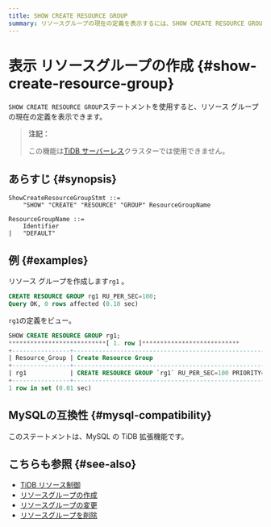 ```yaml
---
title: SHOW CREATE RESOURCE GROUP
summary: リソースグループの現在の定義を表示するには、SHOW CREATE RESOURCE GROUPステートメントを使用します。この機能はTiDBサーバーレスクラスターでは使用できません。リソースグループを作成する例として、rg1を作成し、その定義を表示することができます。このステートメントはMySQLのTiDB拡張機能です。関連情報として、TiDBリソース制御やリソースグループの作成、変更、削除についても参照できます。
---
```


# 表示 リソースグループの作成 {#show-create-resource-group}

`SHOW CREATE RESOURCE GROUP`ステートメントを使用すると、リソース グループの現在の定義を表示できます。

> **注記：**
>
> この機能は[TiDB サーバーレス](https://docs.pingcap.com/tidbcloud/select-cluster-tier#tidb-serverless)クラスターでは使用できません。

## あらすじ {#synopsis}

```ebnf+diagram
ShowCreateResourceGroupStmt ::=
    "SHOW" "CREATE" "RESOURCE" "GROUP" ResourceGroupName

ResourceGroupName ::=
    Identifier
|   "DEFAULT"
```

## 例 {#examples}

リソース グループを作成します`rg1` 。

```sql
CREATE RESOURCE GROUP rg1 RU_PER_SEC=100;
Query OK, 0 rows affected (0.10 sec)
```

`rg1`の定義をビュー。

```sql
SHOW CREATE RESOURCE GROUP rg1;
***************************[ 1. row ]***************************
+----------------+------------------------------------------------------------+
| Resource_Group | Create Resource Group                                      |
+----------------+------------------------------------------------------------+
| rg1            | CREATE RESOURCE GROUP `rg1` RU_PER_SEC=100 PRIORITY=MEDIUM |
+----------------+------------------------------------------------------------+
1 row in set (0.01 sec)
```

## MySQLの互換性 {#mysql-compatibility}

このステートメントは、MySQL の TiDB 拡張機能です。

## こちらも参照 {#see-also}

-   [TiDB リソース制御](/tidb-resource-control.md)
-   [リソースグループの作成](/sql-statements/sql-statement-alter-resource-group.md)
-   [リソースグループの変更](/sql-statements/sql-statement-alter-resource-group.md)
-   [リソースグループを削除](/sql-statements/sql-statement-drop-resource-group.md)

